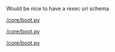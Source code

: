 Would be nice to have a rexec uri schema

[/core/boot.py](rexec://github.com/jesusjorge/rexec/blob/main/core/boot.py)

[/core/boot.py](https://github.com/jesusjorge/rexec/blob/main/core/boot.py)

[/core/boot.py](magnet://github.com/jesusjorge/rexec/blob/main/core/boot.py)
